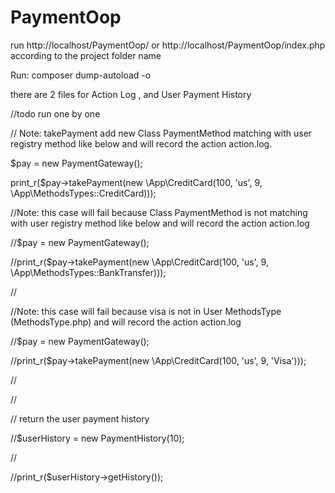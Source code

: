 # PaymentOop
run http://localhost/PaymentOop/ or http://localhost/PaymentOop/index.php according to the project folder name

Run: composer dump-autoload -o

there are 2 files for Action Log , and User Payment History


//todo run one by one

// Note: takePayment add new Class PaymentMethod matching with user registry method like below and will record the action action.log.

$pay = new PaymentGateway();

print_r($pay->takePayment(new \App\CreditCard(100, 'us', 9, \App\MethodsTypes::CreditCard)));

//Note: this case will fail because Class PaymentMethod is not matching with user registry method like below and will record the action action.log

//$pay = new PaymentGateway();

//print_r($pay->takePayment(new \App\CreditCard(100, 'us', 9, \App\MethodsTypes::BankTransfer)));

//

//Note: this case will fail because  visa is not in User MethodsType (MethodsType.php) and will record the action action.log

//$pay = new PaymentGateway();

//print_r($pay->takePayment(new \App\CreditCard(100, 'us', 9, 'Visa')));

//

//

// return the user payment history

//$userHistory = new PaymentHistory(10);

//

//print_r($userHistory->getHistory());
